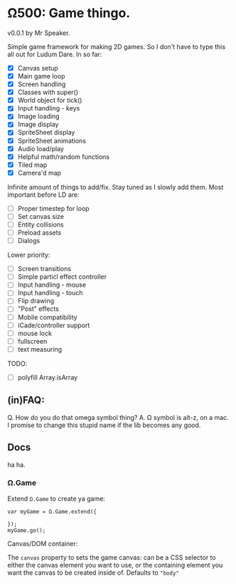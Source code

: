 # Ω500: Game thingo.

v0.0.1 by Mr Speaker.

Simple game framework for making 2D games. So I don't have to type this all out for Ludum Dare. In so far:

- [X] Canvas setup
- [X] Main game loop
- [X] Screen handling
- [X] Classes with super()
- [X] World object for tick()
- [X] Input handling - keys
- [X] Image loading
- [X] Image display
- [X] SpriteSheet display
- [X] SpriteSheet animations
- [X] Audio load/play
- [X] Helpful math/random functions
- [X] Tiled map
- [X] Camera'd map

Infinite amount of things to add/fix. Stay tuned as I slowly add them. Most important before LD are:

- [ ] Proper timestep for loop
- [ ] Set canvas size
- [ ] Entity collisions
- [ ] Preload assets
- [ ] Dialogs

Lower priority:

- [ ] Screen transitions
- [ ] Simple particl effect controller
- [ ] Input handling - mouse
- [ ] Input handling - touch
- [ ] Flip drawing
- [ ] "Post" effects
- [ ] Mobile compatibility
- [ ] iCade/controller support
- [ ] mouse lock
- [ ] fullscreen
- [ ] text measuring

TODO:
- [ ] polyfill Array.isArray


## (in)FAQ:

Q. How do you do that omega symbol thing?
A. Ω symbol is alt-z, on a mac. I promise to change this stupid name if the lib becomes any good.


## Docs

ha ha.

### Ω.Game

Extend `Ω.Game` to create ya game:

    var myGame = Ω.Game.extend({

    });
    myGame.go();

Canvas/DOM container:

The `canvas` property to sets the game canvas: can be a CSS selector to either the canvas element you want to use, or the containing element you want the canvas to be created inside of. Defaults to `"body"`


